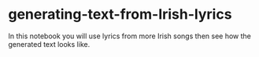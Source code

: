 # generating-text-from-Irish-lyrics
In this notebook you will use lyrics from more Irish songs then see how the generated text looks like.
